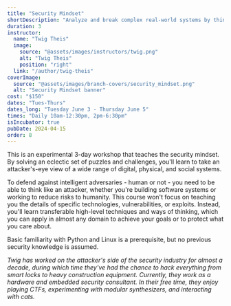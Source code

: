 ```yaml
---
title: "Security Mindset"
shortDescription: "Analyze and break complex real-world systems by thinking like an attacker."
duration: 3
instructor:
  name: "Twig Theis"
  image:
    source: "@assets/images/instructors/twig.png"
    alt: "Twig Theis"
    position: "right"
  link: "/author/twig-theis"
coverImage:
  source: "@assets/images/branch-covers/security_mindset.png"
  alt: "Security Mindset banner"
cost: "$150"
dates: "Tues-Thurs"
dates_long: "Tuesday June 3 - Thursday June 5"
times: "Daily 10am-12:30pm, 2pm-6:30pm"
isIncubator: true
pubDate: 2024-04-15
order: 8
---
```


This is an experimental 3-day workshop that teaches the security mindset. By solving an eclectic set of puzzles and challenges, you'll learn to take an attacker's-eye view of a wide range of digital, physical, and social systems.

To defend against intelligent adversaries - human or not - you need to be able to think like an attacker, whether you're building software systems or working to reduce risks to humanity. This course won't focus on teaching you the details of specific technologies, vulnerabilities, or exploits. Instead, you'll learn transferable high-level techniques and ways of thinking, which you can apply in almost any domain to achieve your goals or to protect what you care about.

Basic familiarity with Python and Linux is a prerequisite, but no previous security knowledge is assumed.

*Twig has worked on the attacker's side of the security industry for almost a decade, during which time they've had the chance to hack everything from smart locks to heavy construction equipment. Currently, they work as a hardware and embedded security consultant. In their free time, they enjoy playing CTFs, experimenting with modular synthesizers, and interacting with cats.*
